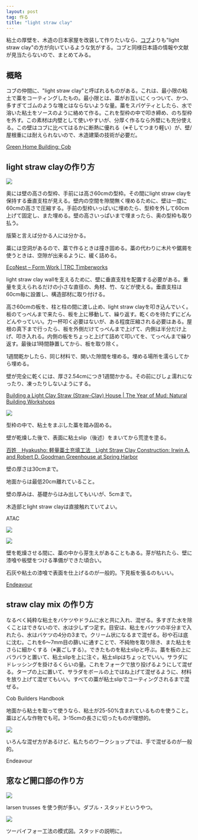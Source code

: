 ```yaml
---
layout: post
tag: 作る
title: "light straw clay"
---
```


<p>粘土の厚壁を、木造の日本家屋を改装して作りたいなら、<a href="http://kobapan.com/blog/2017/09/30/cob-house.html">コブ</a>よりも"light straw clay"の方が向いているような気がする。コブと同様日本語の情報や文献が見当たらないので、まとめてみる。</p>

<h2>概略</h2>
<div class="quote">
<p>コブの仲間に、"light straw clay"と呼ばれるものがある。これは、最小限の粘土で藁をコーティングしたもの。最小限とは、藁がお互いにくっついて、かつ、多すぎてゴムのような塊とはならないような量。藁をスパゲティとしたら、水で溶いた粘土をソースのように絡めて作る。これを型枠の中で叩き締め、のち型枠を外す。この素材は内壁として使いやすいが、分厚く作るなら外壁にも充分使える。この壁はコブに比べてはるかに断熱に優れる（※そしてつまり軽い）が、壁/屋根重には耐えられないので、木造建築の技術が必要だ。</p>
<p><a href="http://www.greenhomebuilding.com/cob.htm" target="_blank">Green Home Building: Cob</a></p>
</div>

<h2>light straw clayの作り方</h2>

<div class="img-box">
  <p><img src="https://c1.staticflickr.com/5/4464/38008868156_d7230095b3.jpg"></p>
  <p>奥には壁の高さの型枠、手前には高さ60cmの型枠。その間にlight straw clayを保持する垂直支柱が見える。壁内の空間を隙間無く埋めるために、壁は一度に60cmの高さで圧縮する。手前の型枠いっぱいに埋めたら、型枠を外して60cm上げて固定し、また埋める。壁の高さいっぱいまで埋まったら、奥の型枠も取り払う。</p>
  <p>版築と言えば分かる人には分かる。</p>
  <p>藁には空洞があるので、藁で作るときは撞き固める。藁の代わりに木片や鋸屑を使うときは、空隙が出来るように、緩く詰める。</p>
  <p><a href="http://trctimberworks.com/2010/08/16/econest-form-work/#more-988" target="_blank">EcoNest – Form Work | TRC Timberworks</a></p>
</div>


<div class="quote">
  <p>light straw clay wallを支えるために、壁に垂直支柱を配置する必要がある。重量を支えられるだけの小さな直径の、角材、竹、などが使える。垂直支柱は60cm毎に設置し、構造部材に取り付ける。</p>
  <p>高さ60cmの板を、柱と柱の間に渡し止め、light straw clayを叩き込んでいく。板のてっぺんまで来たら、板を上に移動して、繰り返す。乾くのを待たずにどんどんやっていい。力一杯叩く必要はないが、ある程度圧縮される必要はある。屋根の真下まで行ったら、板を外側だけてっぺんまで上げて、内側は半分だけ上げ、叩き入れる。内側の板をちょっと上げて詰めて叩いてを、てっぺんまで繰り返す。最後は1時間静置してから、板を取り除く。</p>
  <p>1週間乾かしたら、同じ材料で、開いた隙間を埋める。埋める場所を濡らしてから埋める。</p>
  <p>壁が完全に乾くには、厚さ2.54cmにつき1週間かかる。その前にびしょ濡れになったり、凍ったりしないようにする。</p>
  <p><a href="http://www.theyearofmud.com/2012/03/01/light-clay-straw-house/" target="_blank">Building a Light Clay Straw (Straw-Clay) House | The Year of Mud: Natural Building Workshops</a></p>
</div>


<div class="img-box">
  <p><img src="https://c1.staticflickr.com/5/4490/24209700758_86ecdb9c61.jpg"></p>
  <p>型枠の中で、粘土をまぶした藁を踏み固める。</p>
  <p>壁が乾燥した後で、表面に粘土slip（後述）をまいてから荒塗を塗る。</p>
  <p><a href="http://holzhueter.blogspot.jp/2015/05/light-straw-clay-construction-irwin-and.html" target="_blank">百姓　Hyakusho: 軽量藁土充填工法　Light Straw Clay Construction: Irwin A. and Robert D. Goodman Greenhouse at Spring Harbor</a></p>
</div>

<div class="quote">
  <p>壁の厚さは30cmまで。</p>
  <p>地面からは最低20cm離れていること。</p>
  <p>壁の厚みは、基礎からはみ出してもいいが、5cmまで。</p>
  <p>木造部とlight straw clayは直接触れていてよい。</p>
  <p>ATAC</p>
</div>

<div class="quote">
  <p><img src="https://farm5.staticflickr.com/4542/38795489332_286af4eab1.jpg"></p>
  <p><img src="https://c1.staticflickr.com/5/4790/26772941628_dcea4b5fe6.jpg"></p>
  <p>壁を乾燥させる間に、藁の中から芽生えがあることもある。芽が枯れたら、壁に漆喰や板壁をつける準備ができた頃合い。</p>
  <p>石灰や粘土の漆喰で表面を仕上げるのが一般的。下見板を張るのもいい。</p>
  <p><a href="http://endeavourcentre.org/2016/04/light-clay-straw-insulation/" target="_blank">Endeavour</a></p>
</div>



<h2>straw clay mix の作り方</h2>
<div class="quote">
  <p>なるべく純粋な粘土をバケツやドラムに水と共に入れ、混ぜる。多すぎた水を除くことはできないので、水は少しずつ足す。目安は、粘土をバケツの半分まで入れたら、水はバケツの4分の3まで。クリーム状になるまで混ぜる。砂や石は底に沈む。これを6～7mm目の篩いに通すことで、不純物を取り除き、また粘土をさらに細かくする（※裏ごしする）。できたものを粘土slipと呼ぶ。藁を板の上にバラバラと置いて、粘土slipを上に注ぐ。粘土slipはちょっとでいい。サラダにドレッシングを掛けるくらいの量。これをフォークで放り投げるようにして混ぜる。タープの上に置いて、サラダをボールの上ではね上げて混ぜるように、材料を放り上げて混ぜてもいい。すべての藁が粘土slipでコーティングされるまで混ぜる。</p>
  <p>Cob Builders Handbook</p>
</div>
<div class="quote">
  <p>地面から粘土を取って使うなら、粘土が25-50%含まれているものを使うこと。藁はどんな作物でも可。3-15cmの長さに切ったものが理想的。</p>
  <p><img src="https://c1.staticflickr.com/5/4779/40644435751_fed8de3f99.jpg"></p>
  <p>いろんな混ぜ方があるけど、私たちのワークショップでは、手で混ぜるのが一般的。</p>
  <p>Endeavour</p>
</div>


<h2>窓など開口部の作り方</h2>
<div class="img-box">
  <p><img src="https://c1.staticflickr.com/5/4548/38794196662_55730fd104.jpg"></p>
  <p>larsen trusses を使う例が多い。ダブル・スタッドというやつ。</p>
</div>
<div class="img-box">
  <p><img src="https://c1.staticflickr.com/5/4557/27048879119_9672e0aab2.jpg"></p>
  <p>ツーバイフォー工法の模式図。スタッドの説明に。</p>
</div>

